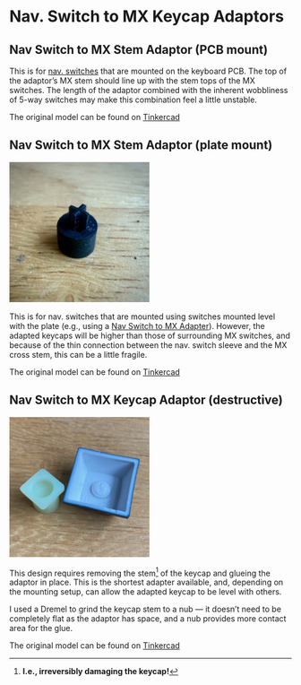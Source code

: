 # Nav. Switch to MX Keycap Adaptors

## Nav Switch to MX Stem Adaptor (PCB mount)

This is for [nav. switches][ALPS SKQUCAA010] that are mounted on the keyboard PCB. The
top of the adaptor’s MX stem should line up with the stem tops of the MX switches. The
length of the adaptor combined with the inherent wobbliness of 5-way switches may make
this combination feel a little unstable.

The original model can be found on [Tinkercad][mx2navPCB]

## Nav Switch to MX Stem Adaptor (plate mount)

<img src="../Images/MX-Stem-Adaptor-plate-mount.jpg" width="250" title="Nav Switch to MX Stem Adaptor (plate mount)">

This is for nav. switches that are mounted using switches mounted level with the plate
(e.g., using a [Nav Switch to MX Adapter][nav2mx]). However, the adapted keycaps will
be higher than those of surrounding MX switches, and because of the thin connection
between the nav. switch sleeve and the MX cross stem, this can be a little fragile.

The original model can be found on [Tinkercad][mx2navPlate]

## Nav Switch to MX Keycap Adaptor (destructive)

<img src="../Images/MX-Keycap-Adaptor-destructive.jpg" width="250" title="Nav Switch to MX Stem Adaptor (plate mount)">

This design requires removing the stem[^1] of the keycap and glueing the adaptor in place.
This is the shortest adapter available, and, depending on the mounting setup, can allow
the adapted keycap to be level with others.

I used a Dremel to grind the keycap stem to a nub — it doesn’t need to be completely flat
as the adaptor has space, and a nub provides more contact area for the glue.

The original model can be found on [Tinkercad][mx2navDest]

[^1]: **I.e., irreversibly damaging the keycap!**


[ALPS SKQUCAA010]: https://tech.alpsalpine.com/e/products/detail/SKQUCAA010/
[nav2mx]: https://www.thingiverse.com/thing:3958026
[adaptors]: https://github.com/bgkendall/nav-switch-mount/tree/main/Adaptors
[mx2navPCB]: https://www.tinkercad.com/things/bekaGf7odDx-nav-switch-to-mx-stem-adaptor-pcb-mount?sharecode=R3sgx1bJaI9IwZs5TYhDiTSV8UOKPbyqHVSEtGYQLDg
[mx2navPlate]: https://www.tinkercad.com/things/7jTtJ6HvAXj-nav-switch-to-mx-stem-adaptor-plate-mount?sharecode=IhC0T7EwBWF4NyNEA4Dhvkeg3NzzW6T-peJMX2NnrZU
[mx2navDest]: https://www.tinkercad.com/things/3gL4wvWRLj1-nav-switch-to-mx-keycap-adaptor-destructive?sharecode=r8TKDKdgjJ2txvJRraO-QcmJA2kGXZVvP2sOEYxu-jg

